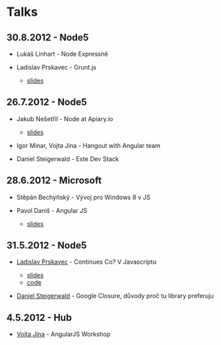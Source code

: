 # Talks

## 30.8.2012 - Node5

- Lukáš Linhart - Node Expressně

- Ladislav Prskavec - Grunt.js
    - [slides](http://www.slideshare.net/ladislavprskavec/gruntjs)


## 26.7.2012 - Node5

- Jakub Nešetřil - Node at Apiary.io
    - [slides](http://www.slideshare.net/jakub.nesetril/node-at-apiaryio)

- Igor Minar, Vojta Jina - Hangout with Angular team

- Daniel Steigerwald - Este Dev Stack


## 28.6.2012 - Microsoft

- Stěpán Bechyňský - Vývoj pro Windows 8 v JS

- Pavol Daniš - Angular JS
    - [slides](https://github.com/pdanis/angular-talk)

## 31.5.2012 - Node5

- [Ladislav Prskavec](http://blog.prskavec.net) - Continues Co? V Javascriptu
    - [slides](http://www.slideshare.net/ladislavprskavec/javascript-continues-integration-in-jenkins-with-angularjs-13151668)
    - [code](https://github.com/abtris/angular-todo-mongohq)

- [Daniel Steigerwald](http://daniel.steigerwald.cz/) - Google Closure, důvody proč tu library preferuju

## 4.5.2012 - Hub

- [Vojta Jína](https://github.com/vojtajina) - AngularJS Workshop
